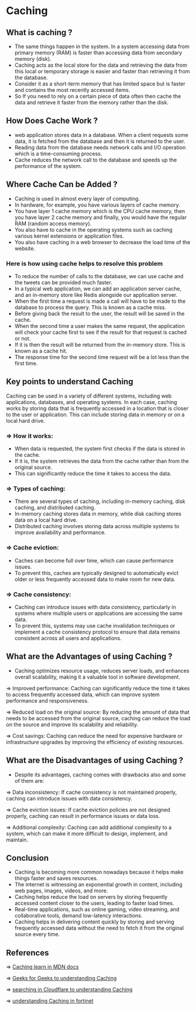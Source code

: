 # Caching

## What is caching ?

   * The same things happen in the system. In a system accessing data from primary memory (RAM) is faster than accessing data from secondary memory (disk). 
   *  Caching acts as the local store for the data and retrieving the data from this local or temporary storage is easier and faster than retrieving it from the database.
   * Consider it as a short-term memory that has limited space but is faster and contains the most recently accessed items.
   * So If you need to rely on a certain piece of data often then cache the data and retrieve it faster from the memory rather than the disk.

##  How Does Cache Work ?

   * web application stores data in a database. When a client requests some data, it is fetched from the database and then it is returned to the user. 
   * Reading data from the database needs network calls and I/O operation which is a time-consuming process. 
   * Cache reduces the network call to the database and speeds up the performance of the system. 

## Where Cache Can be Added ?

   * Caching is used in almost every layer of computing.
   * In hardware, for example, you have various layers of cache memory.
   * You have layer 1 cache memory which is the CPU cache memory, then you have layer 2 cache memory and finally, you would have the regular RAM (random access memory).
   * You also have to cache in the operating systems such as caching various kernel extensions or application files.
   * You also have caching in a web browser to decrease the load time of the website. 


### Here is how using cache helps to resolve this problem 

   * To reduce the number of calls to the database, we can use cache and the tweets can be provided much faster.
   * In a typical web application, we can add an application server cache, and an in-memory store like Redis alongside our application server.
   * When the first time a request is made a call will have to be made to the database to process the query. This is known as a cache miss.
   * Before giving back the result to the user, the result will be saved in the cache.
   * When the second time a user makes the same request, the application will check your cache first to see if the result for that request is cached or not.
   * If it is then the result will be returned from the in-memory store. This is known as a cache hit.
   * The response time for the second time request will be a lot less than the first time. 
  
##  Key points to understand Caching
Caching can be used in a variety of different systems, including web applications, databases, and operating systems. In each case, caching works by storing data that is frequently accessed in a location that is closer to the user or application. This can include storing data in memory or on a local hard drive.

###  => How it works:
   * When data is requested, the system first checks if the data is stored in the cache.
   * If it is, the system retrieves the data from the cache rather than from the original source.
   * This can significantly reduce the time it takes to access the data.
###  => Types of caching:
   * There are several types of caching, including in-memory caching, disk caching, and distributed caching.
   * In-memory caching stores data in memory, while disk caching stores data on a local hard drive.
   * Distributed caching involves storing data across multiple systems to improve availability and performance.
###  => Cache eviction:
   * Caches can become full over time, which can cause performance issues.
   * To prevent this, caches are typically designed to automatically evict older or less frequently accessed data to make room for new data.
###  => Cache consistency:
   * Caching can introduce issues with data consistency, particularly in systems where multiple users or applications are accessing the same data.
   * To prevent this, systems may use cache invalidation techniques or implement a cache consistency protocol to ensure that data remains consistent across all users and applications.

## What are the Advantages of using Caching ?

*  Caching optimizes resource usage, reduces server loads, and enhances overall scalability, making it a valuable tool in software development.
  
=>  Improved performance:   Caching can significantly reduce the time it takes to access frequently accessed data, which can improve system performance and responsiveness.

=> Reduced load on the original source:   By reducing the amount of data that needs to be accessed from the original source, caching can reduce the load on the source and improve its scalability and reliability.

=> Cost savings:  Caching can reduce the need for expensive hardware or infrastructure upgrades by improving the efficiency of existing resources.

##  What are the Disadvantages of using Caching ?

* Despite its advantages, caching comes with drawbacks also and some of them are:

=> Data inconsistency: If cache consistency is not maintained properly, caching can introduce issues with data consistency.

=> Cache eviction issues: If cache eviction policies are not designed properly, caching can result in performance issues or data loss.

=> Additional complexity: Caching can add additional complexity to a system, which can make it more difficult to design, implement, and maintain.

## Conclusion

*   Caching is becoming more common nowadays because it helps make things faster and saves resources.
*   The internet is witnessing an exponential growth in content, including web pages, images, videos, and more.
*   Caching helps reduce the load on servers by storing frequently accessed content closer to the users, leading to faster load times.
*   Real-time applications, such as online gaming, video streaming, and collaborative tools, demand low-latency interactions.
*   Caching helps in delivering content quickly by storing and serving frequently accessed data without the need to fetch it from the original source every time.


## References 
=> [Caching learn in MDN docs](https://developer.mozilla.org/en-US/docs/Web/API/Cache)

=> [Geeks for Geeks to understanding Caching ](https://www.geeksforgeeks.org/caching-system-design-concept-for-beginners/)

=> [ searching in Cloudflare to understanding Caching ](https://www.cloudflare.com/learning/cdn/what-is-caching/)

=> [understanding Caching in fortinet ](https://www.fortinet.com/resources/cyberglossary/what-is-caching)
